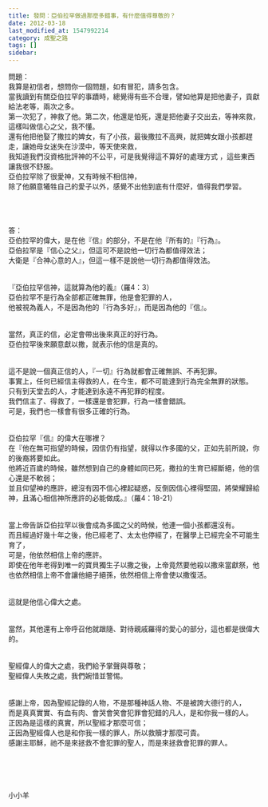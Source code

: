 ```yaml
---
title: 發問：亞伯拉罕做過那麼多錯事，有什麼值得尊敬的？
date: 2012-03-18
last_modified_at: 1547992214
category: 成聖之路
tags: []
sidebar: 
---
```


<p>問題：<br/>我算是初信者，想問你一個問題，如有冒犯，請多包含。<br/>當我讀到有關亞伯拉罕的事蹟時，總覺得有些不合理，譬如他算是把他妻子，貢獻給法老等，兩次之多。<br/>第一次犯了，神救了他。第二次，他還是怕死，還是把他妻子交出去，等神來救，這樣叫做信心之父，我不懂。<br/>還有他把他娶了撒拉的婢女，有了小孩，最後撒拉不高興，就把婢女跟小孩都趕走，讓她母女迷失在沙漠中，等天使來救，<br/>我知道我們沒資格批評神的不公平，可是我覺得這不算好的處理方式 ，這些東西讓我很不舒服。<br/>亞伯拉罕除了很愛神，又有時候不相信神，<br/>除了他願意犧牲自己的愛子以外，感覺不出他到底有什麼好，值得我們學習。<br/><!--more--><br/><br/><br/><br/>答：<br/>亞伯拉罕的偉大，是在他『信』的部分，不是在他『所有的』『行為』。<br/>亞伯拉罕是『信心之父』，但這可不是說他一切行為都值得效法；<br/>大衛是『合神心意的人』，但這一樣不是說他一切行為都值得效法。<br/><br/> <br/>『亞伯拉罕信神，這就算為他的義』（羅4：3）<br/>亞伯拉罕不是行為全部都正確無罪，他是會犯罪的人，<br/>他被視為義人，不是因為他的『行為多好』，而是因為他的『信』。<br/><br/> <br/>當然，真正的信，必定會帶出後來真正的好行為。<br/>亞伯拉罕後來願意獻以撒，就表示他的信是真的。<br/><br/> <br/>這不是說一個真正信的人，『一切』行為就都會正確無誤、不再犯罪。<br/>事實上，任何已經信主得救的人，在今生，都不可能達到行為完全無罪的狀態。<br/>只有到天堂去的人，才能達到永遠不再犯罪的程度。<br/>我們信主了、得救了，一樣還是會犯罪，行為一樣會錯誤。<br/>可是，我們也一樣會有很多正確的行為。<br/><br/> <br/>亞伯拉罕『信』的偉大在哪裡？<br/>在『他在無可指望的時候，因信仍有指望，就得以作多國的父，正如先前所說，你的後裔將要如此。<br/>他將近百歲的時候，雖然想到自己的身體如同已死，撒拉的生育已經斷絕，他的信心還是不軟弱；<br/>並且仰望神的應許，總沒有因不信心裡起疑惑，反倒因信心裡得堅固，將榮耀歸給神，且滿心相信神所應許的必能做成。』（羅4：18-21）<br/><br/> <br/>當上帝告訴亞伯拉罕以後會成為多國之父的時候，他連一個小孩都還沒有。<br/>而且經過好幾十年之後，他已經老了、太太也停經了，在醫學上已經完全不可能生育了，<br/>可是，他依然相信上帝的應許。<br/>即使在他年老得到唯一的寶貝獨生子以撒之後，上帝竟然要他殺以撒來當獻祭，他也依然相信上帝不會讓他絕子絕孫，依然相信上帝會使以撒復活。<br/> <br/><br/>這就是他信心偉大之處。<br/> <br/><br/>當然，其他還有上帝呼召他就跟隨、對待親戚羅得的愛心的部分，這也都是很偉大的。<br/> <br/><br/>聖經偉人的偉大之處，我們給予掌聲與尊敬；<br/>聖經偉人失敗之處，我們婉惜並警惕。<br/><br/><br/>感謝上帝，因為聖經記錄的人物，不是那種神話人物、不是被誇大德行的人，<br/>而是真真實實、有血有肉、會哭會笑會犯罪會犯錯的凡人，是和你我一樣的人。<br/>正因為是這樣的真實，所以聖經才那麼可信；<br/>正因為聖經偉人也是和你我一樣的罪人，所以救贖才那麼可貴。<br/>感謝主耶穌，祂不是來拯救不會犯罪的聖人，而是來拯救會犯罪的罪人。<br/><br/><br/><br/><br/><br/>小小羊<br/><br/><br/><br/><br/><br/><br/>
</p>